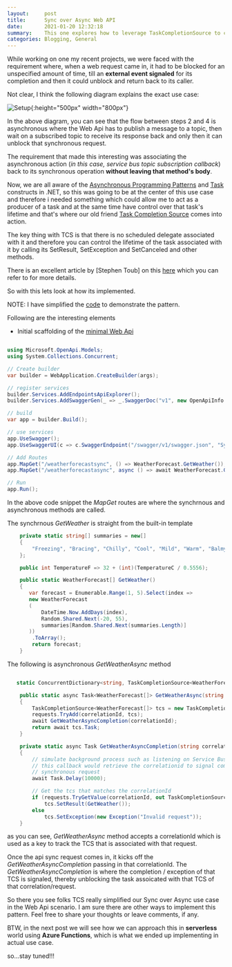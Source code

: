 ```yaml
---
layout:     post
title:      Sync over Async Web API
date:       2021-01-20 12:32:18
summary:    This one explores how to leverage TaskCompletionSource to control the completion of a Web API request.
categories: Blogging, General
---
```


While working on one my recent projects, we were faced with the requirement where, when a web request came in, it had to be blocked for an unspecified amount of time, till an **external event signaled** for its completion and then it could unblock and return back to its caller. 

Not clear, I think the following diagram explains the exact use case:

![Setup]({{site.url}}/images/sync-over-async-1.png){:height="500px" width="800px"}

In the above diagram, you can see that the flow between steps 2 and 4 is asynchronous where the Web Api has to publish a message to a topic, then wait on a subscribed topic to receive its response back and only then it can unblock that synchronous request.  

The requirement that made this interesting was associating the asynchronous action (*in this case, service bus topic subscription callback*) back to its synchronous operation **without leaving that method's body**.

Now, we are all aware of the [Asynchronous Programming Patterns](https://docs.microsoft.com/en-us/dotnet/standard/asynchronous-programming-patterns/) and [Task](https://docs.microsoft.com/en-us/dotnet/api/system.threading.tasks.task?view=net-6.0) constructs in .NET, so this was going to be at the center of this use case and therefore i needed something which could allow me to act as a producer of a task and at the same time have control over that task's lifetime and that's where our old friend [Task Completion Source](https://docs.microsoft.com/en-us/dotnet/api/system.threading.tasks.taskcompletionsource?view=net-6.0) comes into action.


The key thing with TCS is that there is no scheduled delegate associated with it and therefore you can control the lifetime of the task associated with it by calling its SetResult, SetException and SetCanceled and other methods. 

There is an excellent article by [Stephen Toub] on this [here](https://devblogs.microsoft.com/pfxteam/the-nature-of-taskcompletionsourcetresult/) which you can refer to for more details.


So with this lets look at how its implemented.

NOTE: I have simplified the [code](https://github.com/AdiThakker/SyncOverAsync) to demonstrate the pattern. 

Following are the interesting elements

- Initial scaffolding of the [minimal Web Api](https://docs.microsoft.com/en-us/aspnet/core/fundamentals/minimal-apis?view=aspnetcore-6.0) 

~~~csharp

using Microsoft.OpenApi.Models;
using System.Collections.Concurrent;

// Create builder
var builder = WebApplication.CreateBuilder(args);

// register services
builder.Services.AddEndpointsApiExplorer();
builder.Services.AddSwaggerGen(_ => _.SwaggerDoc("v1", new OpenApiInfo { Title = "Sync Over Async API", Description = "Example showing use of TCS to control task completion", Version = "v1" }));

// build
var app = builder.Build();

// use services
app.UseSwagger();
app.UseSwaggerUI(c => c.SwaggerEndpoint("/swagger/v1/swagger.json", "Sync Over Async API V1"));

// Add Routes
app.MapGet("/weatherforecastsync", () => WeatherForecast.GetWeather());
app.MapGet("/weatherforecastasync", async () => await WeatherForecast.GetWeatherAsync(Random.Shared.Next(int.MaxValue).ToString()));

// Run
app.Run();

~~~

In the above code snippet the *MapGet* routes are where the synchrnous and asynchronous methods are called.

The synchrnous *GetWeather* is straight from the built-in template

~~~csharp
    private static string[] summaries = new[]
    {
        "Freezing", "Bracing", "Chilly", "Cool", "Mild", "Warm", "Balmy", "Hot", "Sweltering", "Scorching"
    };

    public int TemperatureF => 32 + (int)(TemperatureC / 0.5556);

    public static WeatherForecast[] GetWeather()
    {
       var forecast = Enumerable.Range(1, 5).Select(index =>
       new WeatherForecast
       (
           DateTime.Now.AddDays(index),
           Random.Shared.Next(-20, 55),
           summaries[Random.Shared.Next(summaries.Length)]
       ))
        .ToArray();
        return forecast;
    }
~~~

The following is asynchronous *GetWeatherAsync* method

~~~csharp

   static ConcurrentDictionary<string, TaskCompletionSource<WeatherForecast[]>> requests = new ConcurrentDictionary<string, TaskCompletionSource<WeatherForecast[]>>();

    public static async Task<WeatherForecast[]> GetWeatherAsync(string correlationId)
    {
        TaskCompletionSource<WeatherForecast[]> tcs = new TaskCompletionSource<WeatherForecast[]>(correlationId);
        requests.TryAdd(correlationId, tcs);
        await GetWeatherAsyncCompletion(correlationId);
        return await tcs.Task;
    }

    private static async Task GetWeatherAsyncCompletion(string correlationId)
    {
        // simulate background process such as listening on Service Bus topic / external call back, etc.
        // this callback would retrieve the correlationid to signal completion of asynchronous task associated to the 
        // synchronous request
        await Task.Delay(10000);

        // Get the tcs that matches the correlationId
        if (requests.TryGetValue(correlationId, out TaskCompletionSource<WeatherForecast[]> tcs))
            tcs.SetResult(GetWeather());
        else
            tcs.SetException(new Exception("Invalid request"));
    }

~~~

as you can see, *GetWeatherAsync* method accepts a correlationId which is used as a key to track the TCS that is associated with that request. 

Once the api sync request comes in, it kicks off the *GetWeatherAsyncCompletion* passing in that correlationId. The *GetWeatherAsyncCompletion* is where the completion / exception of that TCS is signaled, thereby unblocking the task assoicated with that TCS of that correlation/request. 


So there you see folks TCS really simplified our Sync over Async use case in the Web Api scenario. I am sure there are other ways to implement this pattern. Feel free to share your thoughts or leave comments, if any.

BTW, in the next post we will see how we can approach this in **serverless** world using **Azure Functions**, which is what we ended up implementing in actual use case.

so...stay tuned!!!



